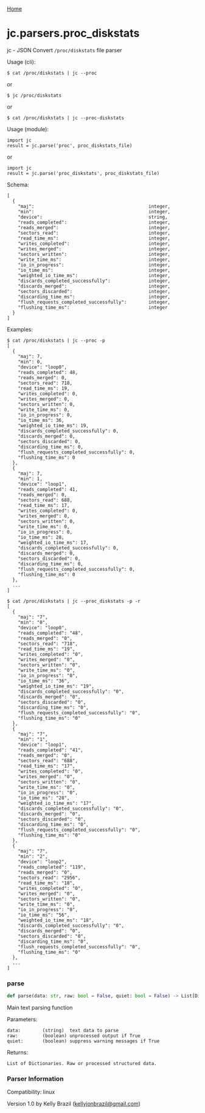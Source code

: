 [Home](https://kellyjonbrazil.github.io/jc/)
<a id="jc.parsers.proc_diskstats"></a>

# jc.parsers.proc\_diskstats

jc - JSON Convert `/proc/diskstats` file parser

Usage (cli):

    $ cat /proc/diskstats | jc --proc

or

    $ jc /proc/diskstats

or

    $ cat /proc/diskstats | jc --proc-diskstats

Usage (module):

    import jc
    result = jc.parse('proc', proc_diskstats_file)

or

    import jc
    result = jc.parse('proc_diskstats', proc_diskstats_file)

Schema:

    [
      {
        "maj":                                          integer,
        "min":                                          integer,
        "device":                                       string,
        "reads_completed":                              integer,
        "reads_merged":                                 integer,
        "sectors_read":                                 integer,
        "read_time_ms":                                 integer,
        "writes_completed":                             integer,
        "writes_merged":                                integer,
        "sectors_written":                              integer,
        "write_time_ms":                                integer,
        "io_in_progress":                               integer,
        "io_time_ms":                                   integer,
        "weighted_io_time_ms":                          integer,
        "discards_completed_successfully":              integer,
        "discards_merged":                              integer,
        "sectors_discarded":                            integer,
        "discarding_time_ms":                           integer,
        "flush_requests_completed_successfully":        integer,
        "flushing_time_ms":                             integer
      }
    ]

Examples:

    $ cat /proc/diskstats | jc --proc -p
    [
      {
        "maj": 7,
        "min": 0,
        "device": "loop0",
        "reads_completed": 48,
        "reads_merged": 0,
        "sectors_read": 718,
        "read_time_ms": 19,
        "writes_completed": 0,
        "writes_merged": 0,
        "sectors_written": 0,
        "write_time_ms": 0,
        "io_in_progress": 0,
        "io_time_ms": 36,
        "weighted_io_time_ms": 19,
        "discards_completed_successfully": 0,
        "discards_merged": 0,
        "sectors_discarded": 0,
        "discarding_time_ms": 0,
        "flush_requests_completed_successfully": 0,
        "flushing_time_ms": 0
      },
      {
        "maj": 7,
        "min": 1,
        "device": "loop1",
        "reads_completed": 41,
        "reads_merged": 0,
        "sectors_read": 688,
        "read_time_ms": 17,
        "writes_completed": 0,
        "writes_merged": 0,
        "sectors_written": 0,
        "write_time_ms": 0,
        "io_in_progress": 0,
        "io_time_ms": 28,
        "weighted_io_time_ms": 17,
        "discards_completed_successfully": 0,
        "discards_merged": 0,
        "sectors_discarded": 0,
        "discarding_time_ms": 0,
        "flush_requests_completed_successfully": 0,
        "flushing_time_ms": 0
      },
      ...
    ]

    $ cat /proc/diskstats | jc --proc_diskstats -p -r
    [
      {
        "maj": "7",
        "min": "0",
        "device": "loop0",
        "reads_completed": "48",
        "reads_merged": "0",
        "sectors_read": "718",
        "read_time_ms": "19",
        "writes_completed": "0",
        "writes_merged": "0",
        "sectors_written": "0",
        "write_time_ms": "0",
        "io_in_progress": "0",
        "io_time_ms": "36",
        "weighted_io_time_ms": "19",
        "discards_completed_successfully": "0",
        "discards_merged": "0",
        "sectors_discarded": "0",
        "discarding_time_ms": "0",
        "flush_requests_completed_successfully": "0",
        "flushing_time_ms": "0"
      },
      {
        "maj": "7",
        "min": "1",
        "device": "loop1",
        "reads_completed": "41",
        "reads_merged": "0",
        "sectors_read": "688",
        "read_time_ms": "17",
        "writes_completed": "0",
        "writes_merged": "0",
        "sectors_written": "0",
        "write_time_ms": "0",
        "io_in_progress": "0",
        "io_time_ms": "28",
        "weighted_io_time_ms": "17",
        "discards_completed_successfully": "0",
        "discards_merged": "0",
        "sectors_discarded": "0",
        "discarding_time_ms": "0",
        "flush_requests_completed_successfully": "0",
        "flushing_time_ms": "0"
      },
      {
        "maj": "7",
        "min": "2",
        "device": "loop2",
        "reads_completed": "119",
        "reads_merged": "0",
        "sectors_read": "2956",
        "read_time_ms": "18",
        "writes_completed": "0",
        "writes_merged": "0",
        "sectors_written": "0",
        "write_time_ms": "0",
        "io_in_progress": "0",
        "io_time_ms": "56",
        "weighted_io_time_ms": "18",
        "discards_completed_successfully": "0",
        "discards_merged": "0",
        "sectors_discarded": "0",
        "discarding_time_ms": "0",
        "flush_requests_completed_successfully": "0",
        "flushing_time_ms": "0"
      },
      ...
    ]

<a id="jc.parsers.proc_diskstats.parse"></a>

### parse

```python
def parse(data: str, raw: bool = False, quiet: bool = False) -> List[Dict]
```

Main text parsing function

Parameters:

    data:        (string)  text data to parse
    raw:         (boolean) unprocessed output if True
    quiet:       (boolean) suppress warning messages if True

Returns:

    List of Dictionaries. Raw or processed structured data.

### Parser Information
Compatibility:  linux

Version 1.0 by Kelly Brazil (kellyjonbrazil@gmail.com)

